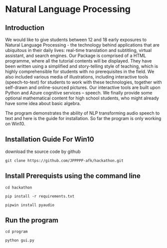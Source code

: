 # Natural Language Processing

## Introduction

We would like to give students between 12 and 18 early exposures to Natural Language Processing - the technology behind applications that are ubiquitous in their daily lives: real-time translation and subtitling, virtual assistant, and search engines. Our Package is comprised of a HTML programme, where all the tutorial contents will be displayed. They have been written using a simplified and story-telling style of teaching, which is highly comprehensible for students with no prerequisites in the field. We also included various media of illustrations, including interactive tools (speech-to-text) for students to work with these technologies, together with self-drawn and online-sourced pictures. Our interactive tools are built upon Python and Azure cognitive services – speech. We finally provide some optional mathematical content for high school students, who might already have some idea about basic algebra.

The program demonstrates the ability of NLP transforming audio speech to text and here is the guide for installation. So far the program is only working on Win10.

## Installation Guide For Win10

download the source code by github

`git clone https://github.com/JPPPPP-afk/hackathon.git`

## Install Prerequists using the command line

`cd hackathon`

`pip install -r requirements.txt`

`pipwin install pyaudio`

## Run the program

`cd program`

`python gui.py`